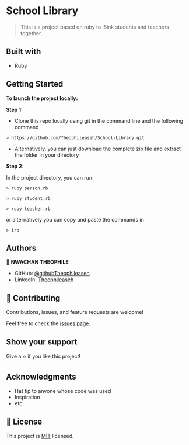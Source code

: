 # School Library

>This is a project based on ruby to l8ink students and teachers together.

## Built with
- Ruby

## Getting Started

**To launch the project locally:**

**Step 1:**

- Clone this repo locally using git in the command line and the following command
```
> https://github.com/Theophileaseh/School-Library.git
```
- Alternatively, you can just download the complete zip file and extract the folder in your directory

**Step 2:**

In the project directory, you can run:

```
> ruby person.rb
```
```
> ruby student.rb
```
```
> ruby teacher.rb
```
or alternatively you can copy and paste the commands in

``` 
> irb 
```


## Authors

:bust_in_silhouette: **NWACHAN THEOPHILE**
- GitHub: [@githubTheophileaseh](https://github.com/Theophileaseh)
- LinkedIn: [Theophileaseh](https://www.linkedin.com/in/nwachan-theophile/)

## 🤝 Contributing

Contributions, issues, and feature requests are welcome!

Feel free to check the [issues page](../../issues/).

## Show your support

Give a ⭐️ if you like this project!

## Acknowledgments

- Hat tip to anyone whose code was used
- Inspiration
- etc

## 📝 License

This project is [MIT](https://github.com/git/git-scm.com/blob/main/MIT-LICENSE.txt) licensed.
